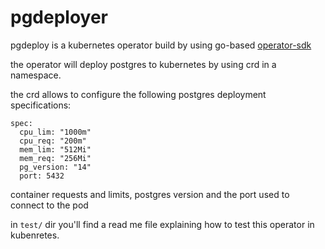 # pgdeployer

pgdeploy is a kubernetes operator build by using go-based [operator-sdk](https://sdk.operatorframework.io/)

the operator will deploy postgres to kubernetes by using crd in a namespace. 

the crd allows to configure the following postgres deployment specifications:

```
spec:
  cpu_lim: "1000m"
  cpu_req: "200m"
  mem_lim: "512Mi"
  mem_req: "256Mi"
  pg_version: "14"
  port: 5432
```

container requests and limits, postgres version and the port used to connect to the pod

in `test/` dir you'll find a read me file explaining how to test this operator in kubenretes.

